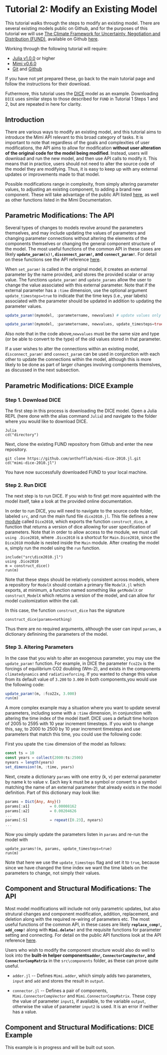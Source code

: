 # Tutorial 2: Modify an Existing Model

This tutorial walks through the steps to modify an existing model.  There are several existing models public on Github, and for the purposes of this tutorial we will use [The Climate Framework for Uncertainty, Negotiation and Distribution (FUND)](http://www.fund-model.org), available on Github [here](https://github.com/fund-model/fund).

Working through the following tutorial will require:

- [Julia v1.0.0](https://julialang.org/downloads/) or higher
- [Mimi v0.6.0](https://github.com/anthofflab/Mimi.jl) 
- [Git](https://git-scm.com/downloads) and [Github](https://github.com)

If you have not yet prepared these, go back to the main tutorial page and follow the instructions for their download. 

Futhermore, this tutorial uses the [DICE](https://github.com/anthofflab/mimi-dice-2010.jl) model as an example.  Downloading `DICE` uses similar steps to those described for `FUND` in Tutorial 1 Steps 1 and 2, but are repeated in here  for clarity.

## Introduction

There are various ways to modify an existing model, and this tutorial aims to introduce the Mimi API relevant to this broad category of tasks.  It is important to note that regardless of the goals and complexities of user modifications, the API aims to allow for modification **without user alteration of the original code for the model being modified**.  Instead, users will download and run the new model, and then use API calls to modify it. This means that in practice, users should not need to alter the source code of the model they are modifying. Thus, it is easy to keep up with any external updates or improvements made to that model.

Possible modifications range in complexity, from simply altering parameter values, to adjusting an existing component, to adding a brand new component. These will take advantage of the public API listed [here](http://anthofflab.berkeley.edu/Mimi.jl/dev/reference/), as well as other functions listed in the Mimi Documentation.

## Parametric Modifications: The API

Several types of changes to models revolve around the parameters themselves, and may include updating the values of parameters and changing parameter connections without altering the elements of the components themselves or changing the general component structure of the model.  The most useful functions of the common API in these cases are likely **`update_param(s)!`, `disconnect_param!`, and `connect_param!`**.  For detail on these functions see the API reference [here](http://anthofflab.berkeley.edu/Mimi.jl/dev/reference/).

When `set_param!` is called in the original model, it creates an external parameter by the name provided, and stores the provided scalar or array value. The functions `update_param!` and `update_params` allow the user to change the value associated with this external parameter.  Note that if the external parameter has a `:time` dimension, use the optional argument `update_timesteps=true` to indicate that the time keys (i.e., year labels) associated with the parameter should be updated in addition to updating the parameter values.

```julia
update_param!(mymodel, :parametername, newvalues) # update values only 

update_param!(mymodel, :parametername, newvalues, update_timesteps=true) # also update time keys
```

Also note that in the code above,`newvalues` must be the same size and type (or be able to convert to the type) of the old values stored in that parameter.

If a user wishes to alter the connections within an existing model, `disconnect_param!` and `connect_param` can be used in conjunction with each other to update the connections within the model, although this is more likely to be done as part of larger changes involving components themslves, as discussed in the next subsection.

## Parametric Modifications: DICE Example

### Step 1. Download DICE

The first step in this process is downloading the DICE model.  Open a Julia REPL (here done with the alias command `Julia`) and navigate to the folder where you would like to download DICE.
```
Julia 
cd("directory")
```
Next, clone the existing FUND repository from Github and enter the new repository.
```
git clone https://github.com/anthofflab/mimi-dice-2010.jl.git
cd("mimi-dice-2010.jl")
```
You have now successfully downloaded FUND to your local machine.

### Step 2. Run DICE

The next step is to run DICE.  If you wish to first get more aquainted with the model itself, take a look at the provided online documentation.  

In order to run DICE, you will need to navigate to the source code folder, labeled `src`, and run the main fund file `dice2010.jl`.  This file defines a new [module](https://docs.julialang.org/en/v1/manual/modules/index.html) called `Dice2010`, which exports the function `construct_dice`, a function that returns a version of dice allowing for user specification of parameters.  Note that in order to allow access to the module, we must call `using .Dice2010`, where `.Dice2010` is a shortcut for `Main.Dice2010`, since the `Dice2010` module is nested inside the `Main` module. After creating the model `m`, simply run the model using the `run` function.

```
include("src\dice2010.jl")
using .Dice2010
m = construct_dice()
run(m)
```

Note that these steps should be relatively consistent across models, where a repository for `ModelX` should contain a primary file `ModelX.jl` which exports, at minimum, a function named something like `getModelX` or `construct_ModelX` which returns a version of the model, and can allow for model customization within the call.

In this case, the function `construct_dice` has the signature
``` 
construct_dice(params=nothing)
```
Thus there are no required arguments, although the user can input `params`, a dictionary definining the parameters of the model. 

### Step 3. Altering Parameters

In the case that you wish to alter an exogenous parameter, you may use the `update_param!` function.  For example, in DICE the parameter `fco22x` is the forcings of equilibrium CO2 doubling (Wm-2), and exists in the components `climatedynamics` and `radiativeforcing`.  If you wanted to change this value from its default value of `3.200` to `3.000` in both components,you would use the following code:

```julia
update_param!(m, :fco22x, 3.000)
run(m)
```

A more complex example may a situation where you want to update several parameters, including some with a `:time` dimension, in conjunction with altering the time index of the model itself.  DICE uses a default time horizon of 2005 to 2595 with 10 year increment timesteps.  If you wish to change this, say, to 2000 to 2500 by 10 year increment timesteps and use parameters that match this time, you could use the following code:

First you upate the `time` dimension of the model as follows:
```julia
const ts = 10
const years = collect(2000:ts:2500)
nyears = length(years)
set_dimension!(m, :time, years)
```

Next, create a dictionary `params` with one entry (k, v) per external parameter by name k to value v. Each key k must be a symbol or convert to a symbol matching the name of an external parameter that already exists in the model definition.  Part of this dictionary may look like:

```julia
params = Dict{Any, Any}()
params[:a1]         = 0.00008162
params[:a2]         = 0.00204626
...
params[:S]          = repeat([0.23], nyears)
...
```

Now you simply update the parameters listen in `params` and re-run the model with

```
update_params!(m, params, update_timesteps=true)
run(m)
```

Note that here we use the `update_timesteps` flag and set it to `true`, because since we have changed the time index we want the time labels on the parameters to change, not simply their values.

## Component and Structural Modifications: The API

Most model modifications will include not only parametric updates, but also strutural changes and component modification, addition, replacement, and deletion along with the required re-wiring of parameters etc. The most useful functions of the common API, in these cases are likely **`replace_comp!`, `add_comp!`** along with **`Mimi.delete!`** and the requisite functions for parameter setting and connecting.  For detail on the public API functions look at the API reference [here](http://anthofflab.berkeley.edu/Mimi.jl/dev/reference/). 

Users who wish to modify the component structure would also do well to look into the **built-in helper components`adder`, `ConnectorCompVector`, and `ConnectorCompMatrix`** in the `src\components` folder, as these can prove quite useful.  

* `adder.jl` -- Defines `Mimi.adder`, which simply adds two parameters, `input` and `add` and stores the result in `output`.

* `connector.jl` -- Defines a pair of components, `Mimi.ConnectorCompVector` and `Mimi.ConnectorCompMatrix`. These copy the value of parameter `input1`, if available, to the variable `output`, otherwise the value of parameter `input2` is used. It is an error if neither has a value.

## Component and Structural Modifications: DICE Example

 This example is in progress and will be built out soon.

